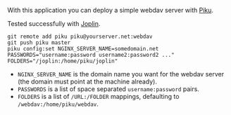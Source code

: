 With this application you can deploy a simple webdav server with [Piku](https://github.com/rcarmo/piku).

Tested successfully with [Joplin](https://github.com/laurent22/joplin).

```
git remote add piku piku@yourserver.net:webdav
git push piku master
piku config:set NGINX_SERVER_NAME=somedomain.net PASSWORDS="username:password username2:password2 ..." FOLDERS="/joplin:/home/piku/joplin"
```

 * `NGINX_SERVER_NAME` is the domain name you want for the webdav server (the domain must point at the machine already).
 * `PASSWORDS` is a list of space separated `username:password` pairs.
 * `FOLDERS` is a list of `/URL:/FOLDER` mappings, defaulting to `/webdav:/home/piku/webdav`.


